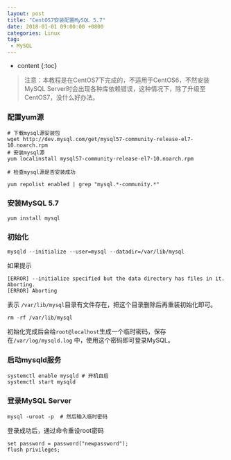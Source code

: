 ```yaml
---
layout: post
title: "CentOS7安装配置MySQL 5.7"
date: 2018-01-01 09:00:00 +0800 
categories: Linux
tag:
 - MySQL
---
```

* content
{:toc}

> 注意：本教程是在CentOS7下完成的，不适用于CentOS6，不然安装MySQL Server时会出现各种库依赖错误，这种情况下，除了升级至CentOS7，没什么好办法。

### 配置yum源

```
# 下载mysql源安装包
wget http://dev.mysql.com/get/mysql57-community-release-el7-10.noarch.rpm
# 安装mysql源
yum localinstall mysql57-community-release-el7-10.noarch.rpm

# 检查mysql源是否安装成功

yum repolist enabled | grep "mysql.*-community.*"
```

<!-- more -->

### 安装MySQL 5.7

```
yum install mysql
```

### 初始化

```
mysqld --initialize --user=mysql --datadir=/var/lib/mysql
```

如果提示 

```
[ERROR] --initialize specified but the data directory has files in it. Aborting.
[ERROR] Aborting
```

表示 `/var/lib/mysql`目录有文件存在，把这个目录删除后再重装初始化即可。

```
rm -rf /var/lib/mysql
```

初始化完成后会给`root@localhost`生成一个临时密码，保存在`/var/log/mysqld.log`
中，使用这个密码即可登录MySQL。


### 启动mysqld服务

```
systemctl enable mysqld # 开机自启
systemctl start mysqld
```

### 登录MySQL Server

```
mysql -uroot -p  # 然后输入临时密码

```

登录成功后，通过命令重设root密码

```
set password = password("newpassword");
flush privileges;
```

